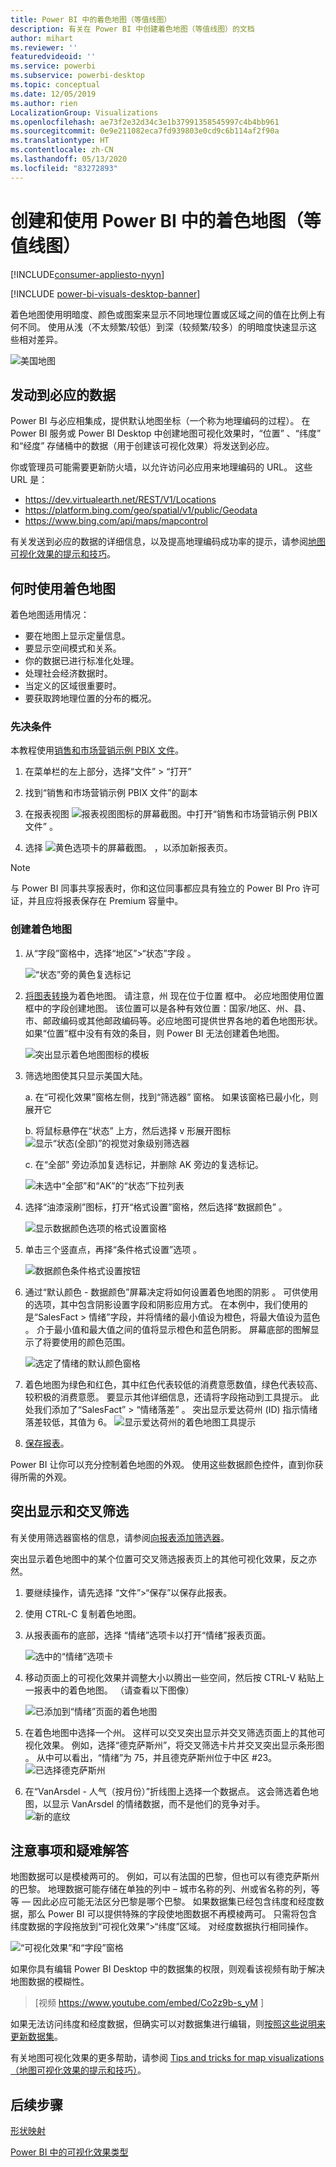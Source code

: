 ```yaml
---
title: Power BI 中的着色地图（等值线图）
description: 有关在 Power BI 中创建着色地图（等值线图）的文档
author: mihart
ms.reviewer: ''
featuredvideoid: ''
ms.service: powerbi
ms.subservice: powerbi-desktop
ms.topic: conceptual
ms.date: 12/05/2019
ms.author: rien
LocalizationGroup: Visualizations
ms.openlocfilehash: ae73f2e32d34c3e1b37991358545997c4b4bb961
ms.sourcegitcommit: 0e9e211082eca7fd939803e0cd9c6b114af2f90a
ms.translationtype: HT
ms.contentlocale: zh-CN
ms.lasthandoff: 05/13/2020
ms.locfileid: "83272893"
---
```

# <a name="create-and-use-filled-maps-choropleth-maps-in-power-bi"></a>创建和使用 Power BI 中的着色地图（等值线图）

[!INCLUDE[consumer-appliesto-nyyn](../includes/consumer-appliesto-nyyn.md)]

[!INCLUDE [power-bi-visuals-desktop-banner](../includes/power-bi-visuals-desktop-banner.md)]

着色地图使用明暗度、颜色或图案来显示不同地理位置或区域之间的值在比例上有何不同。  使用从浅（不太频繁/较低）到深（较频繁/较多）的明暗度快速显示这些相对差异。    

![美国地图](media/power-bi-visualization-filled-maps-choropleths/large-map.png)

## <a name="what-is-sent-to-bing"></a>发动到必应的数据
Power BI 与必应相集成，提供默认地图坐标（一个称为地理编码的过程）。 在 Power BI 服务或 Power BI Desktop 中创建地图可视化效果时，“位置”  、“纬度”  和“经度”  存储桶中的数据（用于创建该可视化效果）将发送到必应。

你或管理员可能需要更新防火墙，以允许访问必应用来地理编码的 URL。  这些 URL 是：
- https://dev.virtualearth.net/REST/V1/Locations    
- https://platform.bing.com/geo/spatial/v1/public/Geodata    
- https://www.bing.com/api/maps/mapcontrol

有关发送到必应的数据的详细信息，以及提高地理编码成功率的提示，请参阅[地图可视化效果的提示和技巧](power-bi-map-tips-and-tricks.md)。

## <a name="when-to-use-a-filled-map"></a>何时使用着色地图
着色地图适用情况：

* 要在地图上显示定量信息。
* 要显示空间模式和关系。
* 你的数据已进行标准化处理。
* 处理社会经济数据时。
* 当定义的区域很重要时。
* 要获取跨地理位置的分布的概况。

### <a name="prerequisites"></a>先决条件
本教程使用[销售和市场营销示例 PBIX 文件](https://download.microsoft.com/download/9/7/6/9767913A-29DB-40CF-8944-9AC2BC940C53/Sales%20and%20Marketing%20Sample%20PBIX.pbix)。
1. 在菜单栏的左上部分，选择“文件” > “打开”  
   
2. 找到“销售和市场营销示例 PBIX 文件”的副本 

1. 在报表视图 ![报表视图图标的屏幕截图。](media/power-bi-visualization-kpi/power-bi-report-view.png)中打开“销售和市场营销示例 PBIX 文件”  。

1. 选择 ![黄色选项卡的屏幕截图。](media/power-bi-visualization-kpi/power-bi-yellow-tab.png) ，以添加新报表页。

> [!NOTE]
> 与 Power BI 同事共享报表时，你和这位同事都应具有独立的 Power BI Pro 许可证，并且应将报表保存在 Premium 容量中。    

### <a name="create-a-filled-map"></a>创建着色地图
1. 从“字段”窗格中，选择“地区”\>“状态”字段   。    

   ![“状态”旁的黄色复选标记](media/power-bi-visualization-filled-maps-choropleths/power-bi-state.png)
2. [将图表转换](power-bi-report-change-visualization-type.md)为着色地图。 请注意，州  现在位于位置  框中。 必应地图使用位置  框中的字段创建地图。  该位置可以是各种有效位置：国家/地区、州、县、市、邮政编码或其他邮政编码等。必应地图可提供世界各地的着色地图形状。 如果“位置”框中没有有效的条目，则 Power BI 无法创建着色地图。  

   ![突出显示着色地图图标的模板](media/power-bi-visualization-filled-maps-choropleths/img003.png)
3. 筛选地图使其只显示美国大陆。

   a.  在“可视化效果”窗格左侧，找到“筛选器”  窗格。 如果该窗格已最小化，则展开它

   b.  将鼠标悬停在“状态”  上方，然后选择 v 形展开图标  
   ![显示“状态(全部)”的视觉对象级别筛选器](media/power-bi-visualization-filled-maps-choropleths/img004.png)

   c.  在“全部”  旁边添加复选标记，并删除 AK  旁边的复选标记。

   ![未选中“全部”和“AK”的“状态”下拉列表](media/power-bi-visualization-filled-maps-choropleths/img005.png)
4. 选择“油漆滚刷”图标，打开“格式设置”窗格，然后选择“数据颜色”  。

    ![显示数据颜色选项的格式设置窗格](media/power-bi-visualization-filled-maps-choropleths/power-bi-colors-data.png)

5. 单击三个竖直点，再择“条件格式设置”选项  。

    ![数据颜色条件格式设置按钮](media/power-bi-visualization-filled-maps-choropleths/power-bi-conditional.png)

6. 通过“默认颜色 - 数据颜色”屏幕决定将如何设置着色地图的阴影  。 可供使用的选项，其中包含阴影设置字段和阴影应用方式。 在本例中，我们使用的是“SalesFact > 情绪”字段，并将情绪的最小值设为橙色，将最大值设为蓝色   。 介于最小值和最大值之间的值将显示橙色和蓝色阴影。 屏幕底部的图解显示了将要使用的颜色范围。 

    ![选定了情绪的默认颜色窗格](media/power-bi-visualization-filled-maps-choropleths/power-bi-sentiment-field.png)

7. 着色地图为绿色和红色，其中红色代表较低的消费意愿数值，绿色代表较高、较积极的消费意愿。  要显示其他详细信息，还请将字段拖动到工具提示。  此处我们添加了“SalesFact” > “情绪落差”   。 突出显示爱达荷州 (ID) 指示情绪落差较低，其值为 6。
   ![显示爱达荷州的着色地图工具提示](media/power-bi-visualization-filled-maps-choropleths/power-bi-idaho-filled-map.png)

10. [保存报表](../create-reports/service-report-save.md)。

Power BI 让你可以充分控制着色地图的外观。 使用这些数据颜色控件，直到你获得所需的外观。 

## <a name="highlighting-and-cross-filtering"></a>突出显示和交叉筛选
有关使用筛选器窗格的信息，请参阅[向报表添加筛选器](../create-reports/power-bi-report-add-filter.md)。

突出显示着色地图中的某个位置可交叉筛选报表页上的其他可视化效果，反之亦然。

1. 要继续操作，请先选择  “文件”>“保存”以保存此报表。 

2. 使用 CTRL-C 复制着色地图。

3. 从报表画布的底部，选择  “情绪”选项卡以打开“情绪”报表页面。

    ![选中的“情绪”选项卡](media/power-bi-visualization-filled-maps-choropleths/power-bi-sentiment-tab.png)

4. 移动页面上的可视化效果并调整大小以腾出一些空间，然后按 CTRL-V 粘贴上一报表中的着色地图。 （请查看以下图像）

   ![已添加到“情绪”页面的着色地图](media/power-bi-visualization-filled-maps-choropleths/power-bi-map.png)

5. 在着色地图中选择一个州。  这样可以交叉突出显示并交叉筛选页面上的其他可视化效果。 例如，选择“德克萨斯州”，将交叉筛选卡片并交叉突出显示条形图  。 从中可以看出，“情绪”为 75，并且德克萨斯州位于中区 #23。   
   ![已选择德克萨斯州](media/power-bi-visualization-filled-maps-choropleths/power-bi-filter.png)
2. 在“VanArsdel - 人气（按月份）”折线图上选择一个数据点。 这会筛选着色地图，以显示 VanArsdel 的情绪数据，而不是他们的竞争对手。  
   ![新的底纹](media/power-bi-visualization-filled-maps-choropleths/power-bi-vanarsdel.png)

## <a name="considerations-and-troubleshooting"></a>注意事项和疑难解答
地图数据可以是模棱两可的。  例如，可以有法国的巴黎，但也可以有德克萨斯州的巴黎。 地理数据可能存储在单独的列中 – 城市名称的列、州或省名称的列，等等 — 因此必应可能无法区分巴黎是哪个巴黎。 如果数据集已经包含纬度和经度数据，那么 Power BI 可以提供特殊的字段使地图数据不再模棱两可。 只需将包含纬度数据的字段拖放到“可视化效果”\>“纬度”区域。  对经度数据执行相同操作。    

![“可视化效果”和“字段”窗格](media/power-bi-visualization-filled-maps-choropleths/pbi-latitude.png)

如果你具有编辑 Power BI Desktop 中的数据集的权限，则观看该视频有助于解决地图数据的模糊性。

> [视频 https://www.youtube.com/embed/Co2z9b-s_yM ]

如果无法访问纬度和经度数据，但确实可以对数据集进行编辑，则[按照这些说明来更新数据集](https://support.office.com/article/Maps-in-Power-View-8A9B2AF3-A055-4131-A327-85CC835271F7)。

有关地图可视化效果的更多帮助，请参阅 [Tips and tricks for map visualizations（地图可视化效果的提示和技巧）](../power-bi-map-tips-and-tricks.md)。

## <a name="next-steps"></a>后续步骤

[形状映射](desktop-shape-map.md)

[Power BI 中的可视化效果类型](power-bi-visualization-types-for-reports-and-q-and-a.md)


